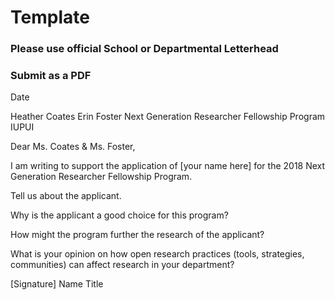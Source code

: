 # Template

### Please use official School or Departmental Letterhead
### Submit as a PDF

Date

Heather Coates
Erin Foster
Next Generation Researcher Fellowship Program
IUPUI

Dear Ms. Coates & Ms. Foster,

I am writing to support the application of [your name here] for the 2018 Next Generation Researcher Fellowship Program. 

Tell us about the applicant.

Why is the applicant a good choice for this program?

How might the program further the research of the applicant?

What is your opinion on how open research practices (tools, strategies, communities) can affect research in your department?

[Signature]
Name
Title
